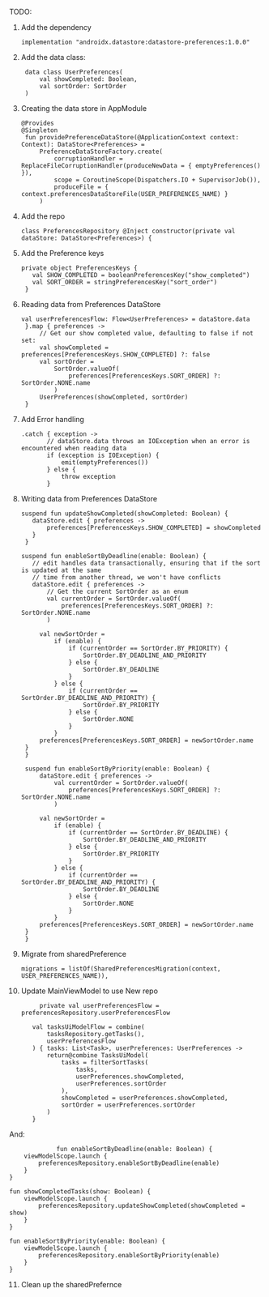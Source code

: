 TODO:

1. Add the dependency

       implementation "androidx.datastore:datastore-preferences:1.0.0"

3. Add the data class:

        data class UserPreferences(
            val showCompleted: Boolean,
            val sortOrder: SortOrder
        )

4. Creating the data store in AppModule

       @Provides
       @Singleton
        fun providePreferenceDataStore(@ApplicationContext context: Context): DataStore<Preferences> =
            PreferenceDataStoreFactory.create(
                corruptionHandler = ReplaceFileCorruptionHandler(produceNewData = { emptyPreferences() }),
                scope = CoroutineScope(Dispatchers.IO + SupervisorJob()),
                produceFile = { context.preferencesDataStoreFile(USER_PREFERENCES_NAME) }
            )

5. Add the repo

       class PreferencesRepository @Inject constructor(private val dataStore: DataStore<Preferences>) {

6. Add the Preference keys

       private object PreferencesKeys {
          val SHOW_COMPLETED = booleanPreferencesKey("show_completed")
          val SORT_ORDER = stringPreferencesKey("sort_order")
        }

7. Reading data from Preferences DataStore

       val userPreferencesFlow: Flow<UserPreferences> = dataStore.data
        }.map { preferences ->
            // Get our show completed value, defaulting to false if not set:
            val showCompleted = preferences[PreferencesKeys.SHOW_COMPLETED] ?: false
            val sortOrder =
                SortOrder.valueOf(
                    preferences[PreferencesKeys.SORT_ORDER] ?: SortOrder.NONE.name
                )
            UserPreferences(showCompleted, sortOrder)
        }

8. Add Error handling

       .catch { exception ->
              // dataStore.data throws an IOException when an error is encountered when reading data
              if (exception is IOException) {
                  emit(emptyPreferences())
              } else {
                  throw exception
              }

9. Writing data from Preferences DataStore

       suspend fun updateShowCompleted(showCompleted: Boolean) {
          dataStore.edit { preferences ->
              preferences[PreferencesKeys.SHOW_COMPLETED] = showCompleted
          }
        }

       suspend fun enableSortByDeadline(enable: Boolean) {
          // edit handles data transactionally, ensuring that if the sort is updated at the same
          // time from another thread, we won't have conflicts
          dataStore.edit { preferences ->
              // Get the current SortOrder as an enum
              val currentOrder = SortOrder.valueOf(
                  preferences[PreferencesKeys.SORT_ORDER] ?: SortOrder.NONE.name
              )

            val newSortOrder =
                if (enable) {
                    if (currentOrder == SortOrder.BY_PRIORITY) {
                        SortOrder.BY_DEADLINE_AND_PRIORITY
                    } else {
                        SortOrder.BY_DEADLINE
                    }
                } else {
                    if (currentOrder == SortOrder.BY_DEADLINE_AND_PRIORITY) {
                        SortOrder.BY_PRIORITY
                    } else {
                        SortOrder.NONE
                    }
                }
            preferences[PreferencesKeys.SORT_ORDER] = newSortOrder.name
        }
        }

        suspend fun enableSortByPriority(enable: Boolean) {
            dataStore.edit { preferences ->
                val currentOrder = SortOrder.valueOf(
                    preferences[PreferencesKeys.SORT_ORDER] ?: SortOrder.NONE.name
                )

            val newSortOrder =
                if (enable) {
                    if (currentOrder == SortOrder.BY_DEADLINE) {
                        SortOrder.BY_DEADLINE_AND_PRIORITY
                    } else {
                        SortOrder.BY_PRIORITY
                    }
                } else {
                    if (currentOrder == SortOrder.BY_DEADLINE_AND_PRIORITY) {
                        SortOrder.BY_DEADLINE
                    } else {
                        SortOrder.NONE
                    }
                }
            preferences[PreferencesKeys.SORT_ORDER] = newSortOrder.name
        }
        }


10. Migrate from sharedPreference

        migrations = listOf(SharedPreferencesMigration(context, USER_PREFERENCES_NAME)),

11. Update MainViewModel to use New repo

             private val userPreferencesFlow = preferencesRepository.userPreferencesFlow
       
           val tasksUiModelFlow = combine(
               tasksRepository.getTasks(),
               userPreferencesFlow
           ) { tasks: List<Task>, userPreferences: UserPreferences ->
               return@combine TasksUiModel(
                   tasks = filterSortTasks(
                       tasks,
                       userPreferences.showCompleted,
                       userPreferences.sortOrder
                   ),
                   showCompleted = userPreferences.showCompleted,
                   sortOrder = userPreferences.sortOrder
               )
           }

And:

                 fun enableSortByDeadline(enable: Boolean) {
        viewModelScope.launch {
            preferencesRepository.enableSortByDeadline(enable)
        }
    }

    fun showCompletedTasks(show: Boolean) {
        viewModelScope.launch {
            preferencesRepository.updateShowCompleted(showCompleted = show)
        }
    }

    fun enableSortByPriority(enable: Boolean) {
        viewModelScope.launch {
            preferencesRepository.enableSortByPriority(enable)
        }
    }

11. Clean up the sharedPrefernce 
